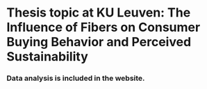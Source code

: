 # Thesis topic at KU Leuven: The Influence of Fibers on Consumer Buying Behavior and Perceived Sustainability

### Data analysis is included in the website.
